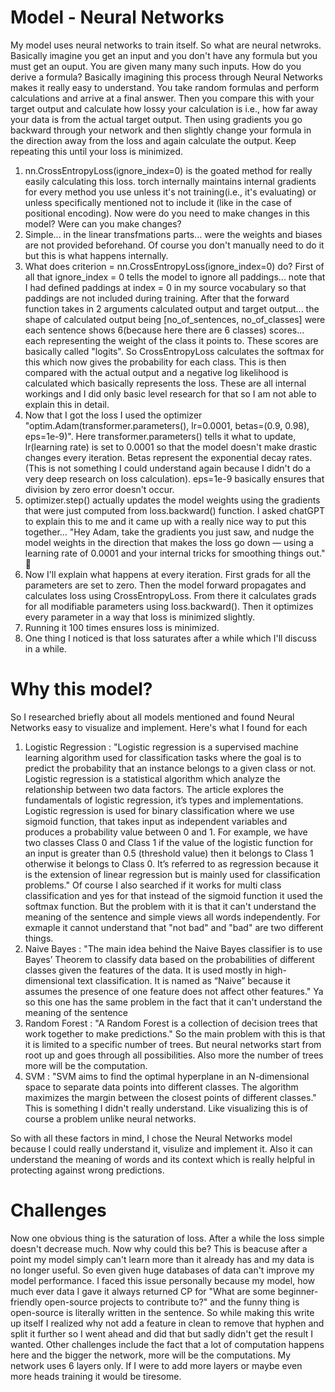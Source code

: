 # Model - Neural Networks
My model uses neural networks to train itself. So what are neural netwroks. Basically imagine you get an input and you don't have any formula but you must get an ouput. You are given many many such inputs. How do you derive a formula? Basically imagining this process through Neural Networks makes it really easy to understand. You take random formulas and perform calculations and arrive at a final answer. Then you compare this with your target output and calculate how lossy your calculation is i.e., how far away your data is from the actual target output. Then using gradients you go backward through your network and then slightly change your formula in the direction away from the loss and again calculate the output. Keep repeating this until your loss is minimized.
1. nn.CrossEntropyLoss(ignore_index=0) is the goated method for really easily calculating this loss. torch internally maintains internal gradients for every method you use unless it's not training(i.e., it's evaluating) or unless specifically mentioned not to include it (like in the case of positional encoding). Now were do you need to make changes in this model? Were can you make changes?
2. Simple... in the linear transfmations parts... were the weights and biases are not provided beforehand. Of course you don't manually need to do it but this is what happens internally.
3. What does criterion = nn.CrossEntropyLoss(ignore_index=0) do? First of all that ignore_index = 0 tells the model to ignore all paddings... note that I had defined paddings at index = 0 in my source vocabulary so that paddings are not included during training. After that the forward function takes in 2 arguments calculated output and target output... the shape of calculated output being [no_of_sentences, no_of_classes] were each sentence shows 6(because here there are 6 classes) scores... each representing the weight of the class it points to. These scores are basically called "logits". So CrossEntropyLoss calculates the softmax for this which now gives the probability for each class. This is then compared with the actual output and a negative log likelihood is calculated which basically represents the loss. These are all internal workings and I did only basic level research for that so I am not able to explain this in detail.
4. Now that I got the loss I used the optimizer "optim.Adam(transformer.parameters(), lr=0.0001, betas=(0.9, 0.98), eps=1e-9)". Here transformer.parameters() tells it what to update, lr(learning rate) is set to 0.0001 so that the model doesn't make drastic changes every iteration. Betas represent the exponential decay rates. (This is not something I could understand again because I didn't do a very deep research on loss calculation). eps=1e-9 basically ensures that division by zero error doesn't occur.
5. optimizer.step() actually updates the model weights using the gradients that were just computed from loss.backward() function. I asked chatGPT to explain this to me and it came up with a really nice way to put this together... "Hey Adam, take the gradients you just saw, and nudge the model weights in the direction that makes the loss go down — using a learning rate of 0.0001 and your internal tricks for smoothing things out." 🤣
6. Now I'll explain what happens at every iteration. First grads for all the parameters are set to zero. Then the model forward propagates and calculates loss using CrossEntropyLoss. From there it calculates grads for all modifiable parameters using loss.backward(). Then it optimizes every parameter in a way that loss is minimized slightly.
7. Running it 100 times ensures loss is minimized.
8. One thing I noticed is that loss saturates after a while which I'll discuss in a while.



# Why this model?
So I researched briefly about all models mentioned and found Neural Networks easy to visualize and implement. Here's what I found for each
1. Logistic Regression : "Logistic regression is a supervised machine learning algorithm used for classification tasks where the goal is to predict the probability that an instance belongs to a given class or not. Logistic regression is a statistical algorithm which analyze the relationship between two data factors. The article explores the fundamentals of logistic regression, it’s types and implementations. Logistic regression is used for binary classification where we use sigmoid function, that takes input as independent variables and produces a probability value between 0 and 1. For example, we have two classes Class 0 and Class 1 if the value of the logistic function for an input is greater than 0.5 (threshold value) then it belongs to Class 1 otherwise it belongs to Class 0. It’s referred to as regression because it is the extension of linear regression but is mainly used for classification problems." Of course I also searched if it works for multi class classification and yes for that instead of the sigmoid function it used the softmax function. But the problem with it is that it can't understand the meaning of the sentence and simple views all words independently. For exmaple it cannot understand that "not bad" and "bad" are two different things.
2. Naive Bayes : "The main idea behind the Naive Bayes classifier is to use Bayes’ Theorem to classify data based on the probabilities of different classes given the features of the data. It is used mostly in high-dimensional text classification. It is named as “Naive” because it assumes the presence of one feature does not affect other features." Ya so this one has the same problem in the fact that it can't understand the meaning of the sentence
3. Random Forest : "A Random Forest is a collection of decision trees that work together to make predictions." So the main problem with this is that it is limited to a specific number of trees. But neural networks start from root up and goes through all possibilities. Also more the number of trees more will be the computation.
4. SVM : "SVM aims to find the optimal hyperplane in an N-dimensional space to separate data points into different classes. The algorithm maximizes the margin between the closest points of different classes." This is something I didn't really understand. Like visualizing this is of course a problem unlike neural networks.

So with all these factors in mind, I chose the Neural Networks model because I could really understand it, visulize and implement it. Also it can understand the meaning of words and its context which is really helpful in protecting against wrong predictions. 



# Challenges
Now one obvious thing is the saturation of loss. After a while the loss simple doesn't decrease much. Now why could this be? This is beacuse after a point my model simply can't learn more than it already has and my data is no longer useful. So even given huge databases of data can't improve my model performance. I faced this issue personally because my model, how much ever data I gave it always returned CP for "What are some beginner-friendly open-source projects to contribute to?" and the funny thing is open-source is literally written in the sentence. So while making this write up itself I realized why not add a feature in clean to remove that hyphen and split it further so I went ahead and did that but sadly didn't get the result I wanted.
Other challenges include the fact that a lot of computation happens here and the bigger the network, more will be the computations. My network uses 6 layers only. If I were to add more layers or maybe even more heads training it would be tiresome.
